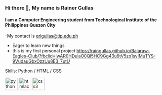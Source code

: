 ### Hi there 👋, My name is Rainer Gullas
#### I am a Computer Engineering student from Technological Institute of the Philippines Quezon City
-My contact is qrlgullas@tip.edu.ph
- Eager to learn new things
- this is my first personal project 
https://raingullas.github.io/Balaraw-Eagles-Club/?fbclid=IwAR0HDulaO0Ql5HC9Gg43u9tV5zo1svIMuTYS-9VudauGbxOzzUu8E3_7utU

Skills: Python / HTML / CSS



[<img src='https://cdn.jsdelivr.net/npm/simple-icons@3.0.1/icons/python.svg' alt='python' height='40'>](https://github.com/topics/python-icon)  [<img src='https://cdn.jsdelivr.net/npm/simple-icons@3.0.1/icons/htmlacademy.svg' alt='htmlacademy' height='40'>](https://www.flaticon.com/free-icon/html-5_732212)  [<img src='https://cdn.jsdelivr.net/npm/simple-icons@3.0.1/icons/css3.svg' alt='css3' height='40'>](https://www.iconarchive.com/show/hex-icons-by-martz90/css-3-icon.html)  

